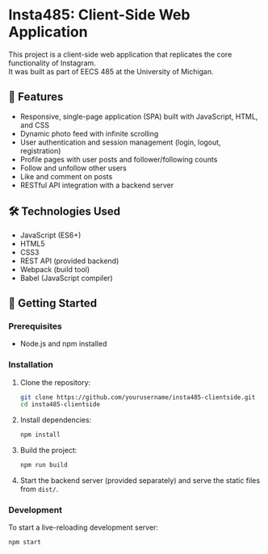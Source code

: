# Insta485: Client-Side Web Application

This project is a client-side web application that replicates the core functionality of Instagram.  
It was built as part of EECS 485 at the University of Michigan.

## 📸 Features
- Responsive, single-page application (SPA) built with JavaScript, HTML, and CSS
- Dynamic photo feed with infinite scrolling
- User authentication and session management (login, logout, registration)
- Profile pages with user posts and follower/following counts
- Follow and unfollow other users
- Like and comment on posts
- RESTful API integration with a backend server

## 🛠️ Technologies Used
- JavaScript (ES6+)
- HTML5
- CSS3
- REST API (provided backend)
- Webpack (build tool)
- Babel (JavaScript compiler)

## 🚀 Getting Started

### Prerequisites
- Node.js and npm installed

### Installation
1. Clone the repository:
    ```bash
    git clone https://github.com/yourusername/insta485-clientside.git
    cd insta485-clientside
    ```

2. Install dependencies:
    ```bash
    npm install
    ```

3. Build the project:
    ```bash
    npm run build
    ```

4. Start the backend server (provided separately) and serve the static files from `dist/`.

### Development
To start a live-reloading development server:
```bash
npm start
